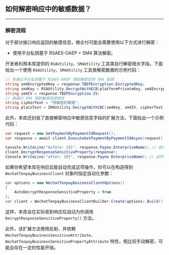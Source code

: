 ﻿## 如何解密响应中的敏感数据？

---

### 解密流程

对于部分接口响应返回的敏感信息，微企付可能会需要使用以下方式进行解密：

-   使用平台私钥基于 RSAES-OAEP + SM4 算法解密。

开发者利用本库提供的 `RSAUtility`、`SM4Utility` 工具类自行解密相关字段。下面给出一个使用 `RSAUtility`、`SM4Utility` 工具类解密数据的示例代码：

```csharp
// 先通过平台私钥基于 RSAES-OAEP 得到解密后的 SM4 密钥
string sm4EncryptedKey = response.TBEPEncryption.EncryptedKey;
string sm4Key = RSAUtility.DecryptWithECB(platformPrivateKey, sm4EncryptedKey);
string sm4IV = response.TBEPEncryption.IV;
// 再通过 SM4 得到敏感信息明文
string cipherText = "待解密的数据";
string plainText = SM4Utility.DecryptWithCBC(sm4Key, sm4IV, cipherText);
```

此外，本库还封装了直接解密响应中敏感信息字段的扩展方法，下面给出一个示例代码：

```csharp
var request = new GetPaymentByPaymentIdRequest();
var response = await client.ExecuteGetPaymentByPaymentIdAsync(request);

Console.WriteLine("before: {0}", response.Payee.EnterpriseName); // 此时仍是密文
client.DecryptResponseSensitiveProperty(response);
Console.WriteLine("after: {0}", response.Payee.EnterpriseName); // 此时已是明文
```

如果你希望本库在响应后能自动完成这项操作，你可以在构造得到 `WechatTenpayBusinessClient` 对象时指定自动化参数：

```csharp
var options = new WechatTenpayBusinessClientOptions()
{
    AutoDecryptResponseSensitiveProperty = true
};
var client = WechatTenpayBusinessClientBuilder.Create(options).Build();
```

这样，本库会在实际收到响应后自动为你调用 `DecryptResponseSensitiveProperty()` 方法。

此外，该扩展方法使用反射、并依赖 `WechatTenpayBusinessSensitiveAttribute`、`WechatTenpayBusinessSensitivePropertyAttribute` 特性，相比较手动解密，可能会存在一定的性能开销。
